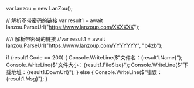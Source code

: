 var lanzou = new LanZou();

// 解析不带密码的链接
var result1 = await lanzou.ParseUrl("https://www.lanzoup.com/XXXXXX");

//// 解析带密码的链接
//var result1 = await lanzou.ParseUrl("https://www.lanzoup.com/YYYYYYY", "b4zb");


if (result1.Code == 200)
{
    Console.WriteLine($"文件名：{result1.Name}");
    Console.WriteLine($"文件大小：{result1.FileSize}");
    Console.WriteLine($"下载地址：{result1.DownUrl}");
}
else
{
    Console.WriteLine($"错误：{result1.Msg}");
}
